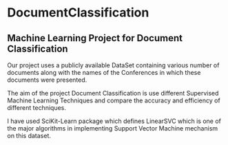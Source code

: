 # DocumentClassification
Machine Learning Project for Document Classification
-------------------------------------------------------

Our project uses a publicly available DataSet containing various number of documents along with the names of the Conferences in which these documents were presented.

The aim of the project Document Classification is use different Supervised Machine Learning Techniques and compare the accuracy and efficiency of different techniques.

I have used SciKit-Learn package which defines LinearSVC which is one of the major algorithms in implementing Support Vector Machine mechanism on this dataset.
